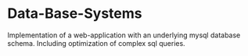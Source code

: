 # Data-Base-Systems
Implementation of a web-application with an underlying mysql database schema. Including optimization of complex sql queries.
